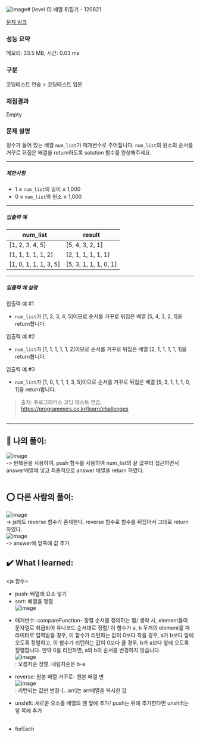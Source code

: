 ![image](https://github.com/An-jisu/Algorithm/assets/70849122/f47b868f-20a1-41a4-8b87-f58518f64ba1)# [level 0] 배열 뒤집기 - 120821 

[문제 링크](https://school.programmers.co.kr/learn/courses/30/lessons/120821?language=javascript) 

### 성능 요약

메모리: 33.5 MB, 시간: 0.03 ms

### 구분

코딩테스트 연습 > 코딩테스트 입문

### 채점결과

Empty

### 문제 설명

<p>정수가 들어 있는 배열 <code>num_list</code>가 매개변수로 주어집니다. <code>num_list</code>의 원소의 순서를 거꾸로 뒤집은 배열을 return하도록 solution 함수를 완성해주세요.</p>

<hr>

<h5>제한사항</h5>

<ul>
<li>1 ≤ <code>num_list</code>의 길이 ≤ 1,000</li>
<li>0 ≤ <code>num_list</code>의 원소 ≤ 1,000</li>
</ul>

<hr>

<h5>입출력 예</h5>
<table class="table">
        <thead><tr>
<th>num_list</th>
<th>result</th>
</tr>
</thead>
        <tbody><tr>
<td>[1, 2, 3, 4, 5]</td>
<td>[5, 4, 3, 2, 1]</td>
</tr>
<tr>
<td>[1, 1, 1, 1, 1, 2]</td>
<td>[2, 1, 1, 1, 1, 1]</td>
</tr>
<tr>
<td>[1, 0, 1, 1, 1, 3, 5]</td>
<td>[5, 3, 1, 1, 1, 0, 1]</td>
</tr>
</tbody>
      </table>
<hr>

<h5>입출력 예 설명</h5>

<p>입출력 예 #1</p>

<ul>
<li><code>num_list</code>가 [1, 2, 3, 4, 5]이므로 순서를 거꾸로 뒤집은 배열 [5, 4, 3, 2, 1]을 return합니다.</li>
</ul>

<p>입출력 예 #2</p>

<ul>
<li><code>num_list</code>가 [1, 1, 1, 1, 1, 2]이므로 순서를 거꾸로 뒤집은 배열 [2, 1, 1, 1, 1, 1]을 return합니다.</li>
</ul>

<p>입출력 예 #3</p>

<ul>
<li><code>num_list</code>가 [1, 0, 1, 1, 1, 3, 5]이므로 순서를 거꾸로 뒤집은 배열 [5, 3, 1, 1, 1, 0, 1]을 return합니다.</li>
</ul>


> 출처: 프로그래머스 코딩 테스트 연습, https://programmers.co.kr/learn/challenges  <br><br>

<hr>

## 🎁 나의 풀이: <br>
![image](https://github.com/An-jisu/Algorithm/assets/70849122/e1ee98b4-831e-4c85-9361-73563eeacef3) <br>
-> 반복문을 사용하여, push 함수를 사용하여 num_list의 끝 값부터 접근하면서 answer배열에 넣고 최종적으로 answer 배열을 return 하였다. <br><br>

## ⭕ 다른 사람의 풀이: <br>
![image](https://github.com/An-jisu/Algorithm/assets/70849122/05c1c189-f13d-4cd1-8864-3715f9ec27cb) <br>
-> js에도 reverse 함수가 존재한다. reverse 함수로 함수를 뒤집어서 그대로 return 하였다. <br>
![image](https://github.com/An-jisu/Algorithm/assets/70849122/613cd709-bb93-403d-a5e1-1af4625160da) <br>
-> answer에 앞쪽에 값 추가<br>


## ✔️ What I learned: <br>
<js 함수>
- push: 배열에 요소 넣기 <br>
- sort: 배열을 정렬 <br>
![image](https://github.com/An-jisu/Algorithm/assets/70849122/9f62900b-2dfe-49ea-ab0b-2a8d6114a571) <br>
* 매개변수: compareFunction- 정렬 순서를 정의하는 함/ 생략 시, element들이 문자열로 취급되어 유니코드 순서대로 정렬/ 이 함수가 a, b 두개의 element를 파라미터로 입력받을 경우,
이 함수가 리턴하는 값이 0보다 작을 경우,  a가 b보다 앞에 오도록 정렬하고, 이 함수가 리턴하는 값이 0보다 클 경우, b가 a보다 앞에 오도록 정렬합니다. 만약 0을 리턴하면, a와 b의 순서를 변경하지 않습니다.<br>
![image](https://github.com/An-jisu/Algorithm/assets/70849122/33ecc5ea-db32-456f-b833-e2eaeb1d3e39) <br>
: 오름차순 정렬. 내림차순은 b-a <br>
- reverse: 원본 배열 거꾸로- 원본 배열 변<br>
![image](https://github.com/An-jisu/Algorithm/assets/70849122/a9b1b8e4-1361-47cd-b646-75e42edbec91) <br>
: 리턴되는 값만 변경-[...arr]는 arr배열을 복사한 값 <br>
- unshift: 새로운 요소를 배열의 맨 앞에 추가/ push는 뒤에 추가한다면 unshift는 앞 쪽에 추가 <br><br>

- forEach
